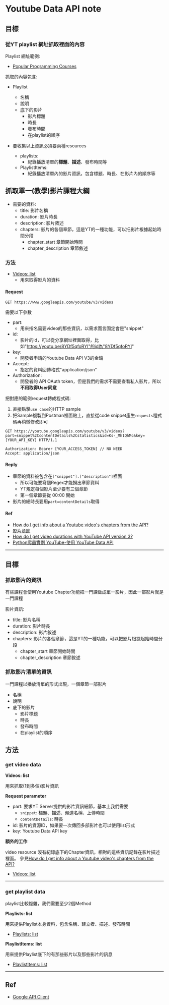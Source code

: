 # Youtube Data API note

## 目標

### 從YT playlist 網址抓取裡面的內容

Playlist 網址範例:
- [Popular Programming Courses](https://www.youtube.com/playlist?list=PLWKjhJtqVAblfum5WiQblKPwIbqYXkDoC)

抓取的內容包含:
- Playlist
  - 名稱
  - 說明
  - 底下的影片
    - 影片標題
    - 時長
    - 發布時間
    - 在playlist的順序

- 要收集以上資訊必須要兩種resources
  - playlists: 
    - 紀錄播放清單的**標題**、**描述**、發布時間等
  - PlaylistItems: 
    - 紀錄播放清單內的影片資訊，包含標題、時長、在影片內的順序等

## 抓取單一(教學)影片課程大綱

- 需要的資料:
  - title:                影片名稱
  - duration:             影片時長
  - description:          影片敘述
  - chapters:             影片的各個章節，這是YT的一種功能，可以把影片根據起始時間分段
    - chapter_start       章節開始時間
    - chapter_description 章節敘述

### 方法

- [Videos: list](https://developers.google.com/youtube/v3/docs/videos/list?apix_params=%7B%22part%22%3A%5B%22snippet%22%5D%2C%22id%22%3A%5B%22bC7o8P_Ste4%22%5D%7D)
  - 用來取得影片的資料

#### Request

`GET https://www.googleapis.com/youtube/v3/videos`

需要以下參數
- part: 
  - 用來指名需要video的那些資訊，以需求而言固定會是"snippet"
- id: 
  - 影片的id，可以從分享網址裡面取得，比如"https://youtu.be/8YDf5qfoRYI"的id為"8YDf5qfoRYI"
- key: 
  - 開發者申請的Youtube Data API V3的金鑰
- Accept:
  - 指定的資料回傳格式"application/json"
- Authorization:
  - 開發者的 API OAuth token，但是我們的需求不需要查看私人影片，所以**不用取得User同意**  

把對應的範例request轉成程式碼:
  
1. 直接點擊`use case`的HTTP sample
2. 把Sample複製到Postman裡面貼上，直接從code snippet產生`requests`程式碼再稍微修改即可

``` http
GET https://youtube.googleapis.com/youtube/v3/videos?part=snippet%2CcontentDetails%2Cstatistics&id=Ks-_Mh1QhMc&key=[YOUR_API_KEY] HTTP/1.1

Authorization: Bearer [YOUR_ACCESS_TOKEN] // NO NEED
Accept: application/json
```

#### Reply

- 章節的資料被包含在`["snippet"].["description"]`裡面
  - 所以可能要寫個Regex才能撈出章節資料
  - YT規定每個影片至少要有三個章節
  - 第一個章節要從 00:00 開始
- 影片的總時長要用`part=contentDetails`取得

#### Ref

- [How do I get info about a Youtube video's chapters from the API?](https://stackoverflow.com/questions/63821605/how-do-i-get-info-about-a-youtube-videos-chapters-from-the-api)
- [影片章節](https://support.google.com/youtube/answer/9884579?hl=zh-Hant)
- [How do I get video durations with YouTube API version 3?](https://stackoverflow.com/questions/15596753/how-do-i-get-video-durations-with-youtube-api-version-3)
- [Python爬蟲實例 YouTube-使用 YouTube Data API](https://blog.jiatool.com/posts/youtube_spider_api/#-%E7%88%AC%E8%9F%B2%E7%A8%8B%E5%BC%8F)

---

## 目標

### 抓取影片的資訊

有些課程會使用Youtube Chapter功能把一門課做成單一影片，因此一部影片就是一門課程

影片資訊:
- title:                影片名稱
- duration:             影片時長
- description:          影片敘述
- chapters:             影片的各個章節，這是YT的一種功能，可以把影片根據起始時間分段
  - chapter_start       章節開始時間
  - chapter_description 章節敘述

### 抓取影片清單的資訊

一門課程以播放清單的形式出現，一個章節一部影片
- 名稱
- 說明
- 底下的影片
  - 影片標題
  - 時長
  - 發布時間
  - 在playlist的順序

## 方法

### get video data

**Videos: list**

用來抓取(1到多個)影片資訊

**Request parameter**

- part: 要求YT Server提供的影片資訊細節，基本上我們需要
  - `snippet`: 標題、描述、頻道名稱、上傳時間
  - `contentDetails`: 時長
- id: 影片的資源ID，如果要一次傳回多部影片也可以使用list形式
- key: Youtube Data API key

**額外的工作**

video resource 沒有紀錄底下的Chapter資訊，相對的這些資訊記錄在影片描述裡面。
參見[How do I get info about a Youtube video's chapters from the API?](https://stackoverflow.com/questions/63821605/how-do-i-get-info-about-a-youtube-videos-chapters-from-the-api)

- [Videos: list](https://developers.google.com/youtube/v3/docs/videos/list)

---

### get playlist data

playlist比較複雜，我們需要至少2個Method

**Playlists: list**

用來提供Playlist本身資料，包含名稱、建立者、描述、發布時間

- [Playlists: list](https://developers.google.com/youtube/v3/docs/playlists/list)

**PlaylistItems: list**

用來提供Playlist底下的有那些影片以及那些影片的訊息

- [PlaylistItems: list](https://developers.google.com/youtube/v3/docs/playlistItems/list)

---

## Ref

- [Google API Client](https://github.com/googleapis/google-api-python-client)
